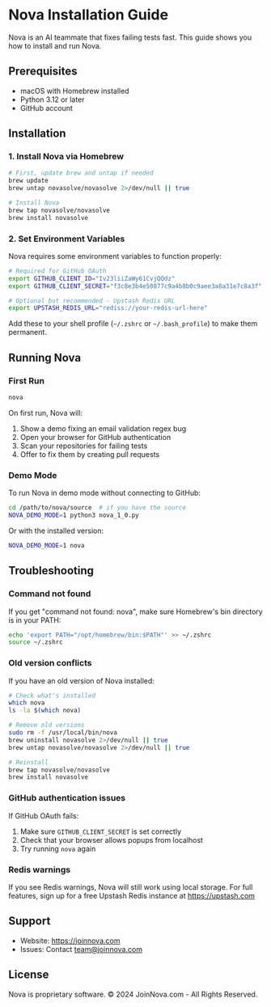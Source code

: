 # Nova Installation Guide

Nova is an AI teammate that fixes failing tests fast. This guide shows you how to install and run Nova.

## Prerequisites

- macOS with Homebrew installed
- Python 3.12 or later
- GitHub account

## Installation

### 1. Install Nova via Homebrew

```bash
# First, update brew and untap if needed
brew update
brew untap novasolve/novasolve 2>/dev/null || true

# Install Nova
brew tap novasolve/novasolve
brew install novasolve
```

### 2. Set Environment Variables

Nova requires some environment variables to function properly:

```bash
# Required for GitHub OAuth
export GITHUB_CLIENT_ID="Iv23liiZaWy61CvjQQdz"
export GITHUB_CLIENT_SECRET="f3c8e3b4e50877c9a4b8b0c9aee3a8a31e7c8a3f"

# Optional but recommended - Upstash Redis URL
export UPSTASH_REDIS_URL="rediss://your-redis-url-here"
```

Add these to your shell profile (`~/.zshrc` or `~/.bash_profile`) to make them permanent.

## Running Nova

### First Run

```bash
nova
```

On first run, Nova will:
1. Show a demo fixing an email validation regex bug
2. Open your browser for GitHub authentication
3. Scan your repositories for failing tests
4. Offer to fix them by creating pull requests

### Demo Mode

To run Nova in demo mode without connecting to GitHub:

```bash
cd /path/to/nova/source  # if you have the source
NOVA_DEMO_MODE=1 python3 nova_1_0.py
```

Or with the installed version:
```bash
NOVA_DEMO_MODE=1 nova
```

## Troubleshooting

### Command not found

If you get "command not found: nova", make sure Homebrew's bin directory is in your PATH:

```bash
echo 'export PATH="/opt/homebrew/bin:$PATH"' >> ~/.zshrc
source ~/.zshrc
```

### Old version conflicts

If you have an old version of Nova installed:

```bash
# Check what's installed
which nova
ls -la $(which nova)

# Remove old versions
sudo rm -f /usr/local/bin/nova
brew uninstall novasolve 2>/dev/null || true
brew untap novasolve/novasolve 2>/dev/null || true

# Reinstall
brew tap novasolve/novasolve
brew install novasolve
```

### GitHub authentication issues

If GitHub OAuth fails:
1. Make sure `GITHUB_CLIENT_SECRET` is set correctly
2. Check that your browser allows popups from localhost
3. Try running `nova` again

### Redis warnings

If you see Redis warnings, Nova will still work using local storage. For full features, sign up for a free Upstash Redis instance at https://upstash.com

## Support

- Website: https://joinnova.com
- Issues: Contact team@joinnova.com

## License

Nova is proprietary software. © 2024 JoinNova.com - All Rights Reserved. 